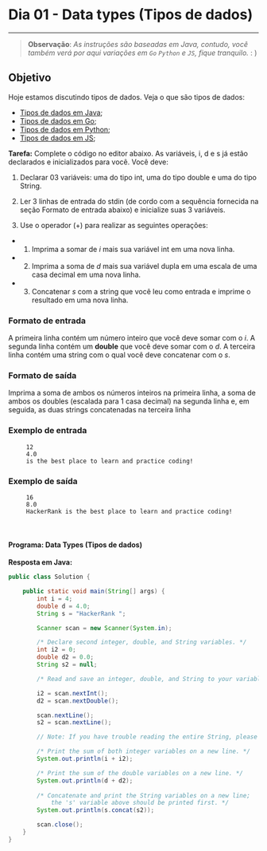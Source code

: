 # Dia 01 - Data types (Tipos de dados)

---

> **Observação**: _As instruções são baseadas em Java, contudo, você também verá por aqui variações em `Go` `Python`
e `JS`, fique tranquilo._ : )

## Objetivo

Hoje estamos discutindo tipos de dados. Veja o que são tipos de dados:
* [Tipos de dados em Java](https://www.javatpoint.com/pt/tipo-de-dado-em-java);
* [Tipos de dados em Go](https://astaxie.gitbooks.io/build-web-application-with-golang/content/pt-br/02.2.html);
* [Tipos de dados em Python](https://pythonacademy.com.br/blog/tipos-de-variaveis-no-python);
* [Tipos de dados em JS](https://ricardo-reis.medium.com/tipos-de-dados-javascript-a1f6f498a7d4);

**Tarefa:**
Complete o código no editor abaixo. As variáveis, i, d e s já estão declarados e inicializados para você. Você deve:

1. Declarar 03 variáveis: uma do tipo int, uma do tipo double e uma do tipo String. 
2. Ler 3 linhas de entrada do stdin (de cordo com a sequência fornecida na seção Formato de entrada abaixo) 
e inicialize suas 3 variáveis. 

3. Use o operador (+) para realizar as seguintes operações:
- 1. Imprima a somar de _i_ mais sua variável int em uma nova linha.
- 2. Imprima a soma de _d_ mais sua variável dupla em uma escala de uma casa decimal em uma nova linha.
- 3. Concatenar _s_ com a string que você leu como entrada e imprime o resultado em uma nova linha.

### Formato de entrada

A primeira linha contém um número inteiro que você deve somar com o _i_.
A segunda linha contém um **double** que você deve somar com o _d_.
A terceira linha contém uma string com o qual você deve concatenar com o _s_.

### Formato de saída

Imprima a soma de ambos os números inteiros na primeira linha, 
a soma de ambos os doubles (escalada para 1 casa decimal) na segunda linha e, 
em seguida, as duas strings concatenadas na terceira linha

### Exemplo de entrada

```text
     12
     4.0
     is the best place to learn and practice coding!
```

### Exemplo de saída

```text
     16
     8.0
     HackerRank is the best place to learn and practice coding!
```
<br>

#### Programa: Data Types (Tipos de dados)

**Resposta em Java:**
```java
public class Solution {

    public static void main(String[] args) {
        int i = 4;
        double d = 4.0;
        String s = "HackerRank ";

        Scanner scan = new Scanner(System.in);

        /* Declare second integer, double, and String variables. */
        int i2 = 0;
        double d2 = 0.0;
        String s2 = null;

        /* Read and save an integer, double, and String to your variables.*/

        i2 = scan.nextInt();
        d2 = scan.nextDouble();

        scan.nextLine();
        s2 = scan.nextLine();

        // Note: If you have trouble reading the entire String, please go back and review the Tutorial closely.

        /* Print the sum of both integer variables on a new line. */
        System.out.println(i + i2);

        /* Print the sum of the double variables on a new line. */
        System.out.println(d + d2);
        
        /* Concatenate and print the String variables on a new line; 
        	the 's' variable above should be printed first. */
        System.out.println(s.concat(s2));

        scan.close();
    }
}
```